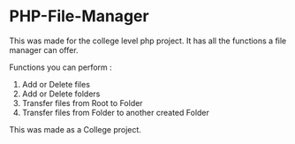 # PHP-File-Manager

This was made for the college level php project.
It has all the functions a file manager can offer.

Functions you can perform : 
   1. Add or Delete files
   2. Add or Delete folders
   3. Transfer files from Root to Folder
   4. Transfer files from Folder to another created Folder

This was made as a College project.
